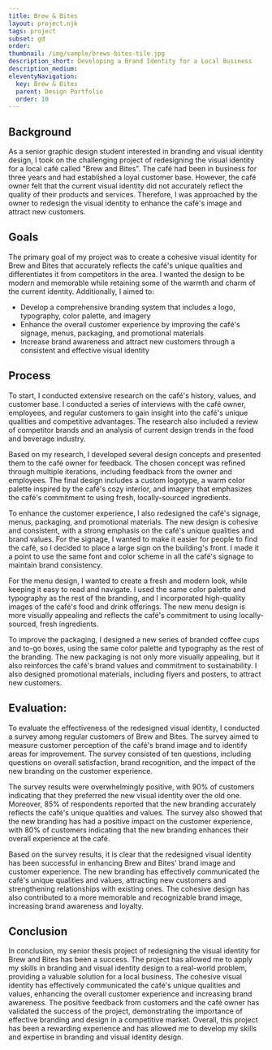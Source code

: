 ```yaml
---
title: Brew & Bites
layout: project.njk
tags: project
subset: gd
order:
thumbnail: /img/sample/brews-bites-tile.jpg
description_short: Developing a Brand Identity for a Local Business
description_medium:
eleventyNavigation:
  key: Brew & Bites
  parent: Design Portfolio
  order: 10
---
```


## Background

As a senior graphic design student interested in branding and visual identity design, I took on the challenging project of redesigning the visual identity for a local café called "Brew and Bites". The café had been in business for three years and had established a loyal customer base. However, the café owner felt that the current visual identity did not accurately reflect the quality of their products and services. Therefore, I was approached by the owner to redesign the visual identity to enhance the café's image and attract new customers.

## Goals

The primary goal of my project was to create a cohesive visual identity for Brew and Bites that accurately reflects the café's unique qualities and differentiates it from competitors in the area. I wanted the design to be modern and memorable while retaining some of the warmth and charm of the current identity. Additionally, I aimed to:

- Develop a comprehensive branding system that includes a logo, typography, color palette, and imagery
- Enhance the overall customer experience by improving the café's signage, menus, packaging, and promotional materials
- Increase brand awareness and attract new customers through a consistent and effective visual identity

## Process

To start, I conducted extensive research on the café's history, values, and customer base. I conducted a series of interviews with the café owner, employees, and regular customers to gain insight into the café's unique qualities and competitive advantages. The research also included a review of competitor brands and an analysis of current design trends in the food and beverage industry.

Based on my research, I developed several design concepts and presented them to the café owner for feedback. The chosen concept was refined through multiple iterations, including feedback from the owner and employees. The final design includes a custom logotype, a warm color palette inspired by the café's cozy interior, and imagery that emphasizes the café's commitment to using fresh, locally-sourced ingredients.

To enhance the customer experience, I also redesigned the café's signage, menus, packaging, and promotional materials. The new design is cohesive and consistent, with a strong emphasis on the café's unique qualities and brand values. For the signage, I wanted to make it easier for people to find the café, so I decided to place a large sign on the building's front. I made it a point to use the same font and color scheme in all the café's signage to maintain brand consistency.

For the menu design, I wanted to create a fresh and modern look, while keeping it easy to read and navigate. I used the same color palette and typography as the rest of the branding, and I incorporated high-quality images of the café's food and drink offerings. The new menu design is more visually appealing and reflects the café's commitment to using locally-sourced, fresh ingredients.

To improve the packaging, I designed a new series of branded coffee cups and to-go boxes, using the same color palette and typography as the rest of the branding. The new packaging is not only more visually appealing, but it also reinforces the café's brand values and commitment to sustainability. I also designed promotional materials, including flyers and posters, to attract new customers.

## Evaluation:

To evaluate the effectiveness of the redesigned visual identity, I conducted a survey among regular customers of Brew and Bites. The survey aimed to measure customer perception of the café's brand image and to identify areas for improvement. The survey consisted of ten questions, including questions on overall satisfaction, brand recognition, and the impact of the new branding on the customer experience.

The survey results were overwhelmingly positive, with 90% of customers indicating that they preferred the new visual identity over the old one. Moreover, 85% of respondents reported that the new branding accurately reflects the café's unique qualities and values. The survey also showed that the new branding has had a positive impact on the customer experience, with 80% of customers indicating that the new branding enhances their overall experience at the café.

Based on the survey results, it is clear that the redesigned visual identity has been successful in enhancing Brew and Bites' brand image and customer experience. The new branding has effectively communicated the café's unique qualities and values, attracting new customers and strengthening relationships with existing ones. The cohesive design has also contributed to a more memorable and recognizable brand image, increasing brand awareness and loyalty.

## Conclusion

In conclusion, my senior thesis project of redesigning the visual identity for Brew and Bites has been a success. The project has allowed me to apply my skills in branding and visual identity design to a real-world problem, providing a valuable solution for a local business. The cohesive visual identity has effectively communicated the café's unique qualities and values, enhancing the overall customer experience and increasing brand awareness. The positive feedback from customers and the café owner has validated the success of the project, demonstrating the importance of effective branding and design in a competitive market. Overall, this project has been a rewarding experience and has allowed me to develop my skills and expertise in branding and visual identity design.

